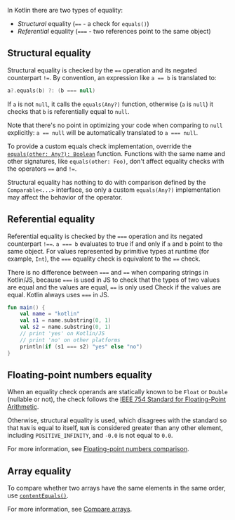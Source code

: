 [//]: # (title: Equality)

In Kotlin there are two types of equality:

* _Structural_ equality (`==` - a check for `equals()`)
* _Referential_ equality (`===` - two references point to the same object)

## Structural equality

Structural equality is checked by the `==` operation and its negated counterpart `!=`.
By convention, an expression like `a == b` is translated to:

```kotlin
a?.equals(b) ?: (b === null)
```

If `a` is not `null`, it calls the `equals(Any?)` function, otherwise (`a` is `null`) it checks that `b`
is referentially equal to `null`.

Note that there's no point in optimizing your code when comparing to `null` explicitly:
`a == null` will be automatically translated to `a === null`.

To provide a custom equals check implementation, override the
[`equals(other: Any?): Boolean`](https://kotlinlang.org/api/latest/jvm/stdlib/kotlin/-any/equals.html) function.
Functions with the same name and other signatures, like `equals(other: Foo)`, don't affect equality checks with
the operators `==` and `!=`.

Structural equality has nothing to do with comparison defined by the `Comparable<...>` interface, so only a custom 
`equals(Any?)` implementation may affect the behavior of the operator. 

## Referential equality

Referential equality is checked by the `===` operation and its negated counterpart `!==`. `a === b` evaluates to
true if and only if `a` and `b` point to the same object. For values represented by primitive types at runtime
(for example, `Int`), the `===` equality check is equivalent to the `==` check.

There is no difference between `===` and `==` when comparing strings in Kotlin/JS, because `===` is used in JS to check that the types of two values ​​are equal and the values ​​are equal, `==` is only used Check if the values ​​are equal. Kotlin always uses `===` in JS.

```kotlin
fun main() {
    val name = "kotlin"
    val s1 = name.substring(0, 1)
    val s2 = name.substring(0, 1)
    // print 'yes' on Kotlin/JS
    // print 'no' on other platforms
    println(if (s1 === s2) "yes" else "no")
}
```

## Floating-point numbers equality

When an equality check operands are statically known to be `Float` or `Double` (nullable or not), the check follows the 
[IEEE 754 Standard for Floating-Point Arithmetic](https://en.wikipedia.org/wiki/IEEE_754). 

Otherwise, structural equality is used, which disagrees with the standard so that `NaN` is equal to itself, `NaN` is considered greater than any other element, including `POSITIVE_INFINITY`, and `-0.0` is not equal to `0.0`.

For more information, see [Floating-point numbers comparison](numbers.md#floating-point-numbers-comparison).

## Array equality

To compare whether two arrays have the same elements in the same order, use [`contentEquals()`](https://kotlinlang.org/api/latest/jvm/stdlib/kotlin.collections/content-equals.html).

For more information, see [Compare arrays](arrays.md#compare-arrays).
